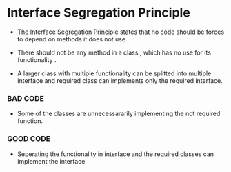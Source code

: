 # Interface Segregation Principle

- The Interface Segregation Principle states that no code should be forces to depend on methods it does not use.

- There should not be any method in a class , which has no use for its functionality .

- A larger class with multiple functionality can be splitted into multiple interface and required class can implements only the required interface.

### BAD CODE

- Some of the classes are unnecessararily implementing the not required function.


### GOOD CODE

- Seperating the functionality in interface and the required classes can implement the interface
